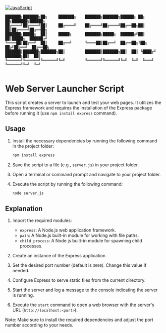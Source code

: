 [![JavaScript](https://img.shields.io/badge/JavaScript-ES6-yellow.svg)](https://developer.mozilla.org/en-US/docs/Web/JavaScript)

```
███████╗███████╗██╗     ███████╗    ███████╗███████╗██████╗ ██╗   ██╗███████╗██████╗ 
██╔════╝██╔════╝██║     ██╔════╝    ██╔════╝██╔════╝██╔══██╗██║   ██║██╔════╝██╔══██╗
███████╗█████╗  ██║     █████╗      ███████╗█████╗  ██████╔╝██║   ██║█████╗  ██████╔╝
╚════██║██╔══╝  ██║     ██╔══╝      ╚════██║██╔══╝  ██╔══██╗╚██╗ ██╔╝██╔══╝  ██╔══██╗
███████║███████╗███████╗██║         ███████║███████╗██║  ██║ ╚████╔╝ ███████╗██║  ██║
╚══════╝╚══════╝╚══════╝╚═╝         ╚══════╝╚══════╝╚═╝  ╚═╝  ╚═══╝  ╚══════╝╚═╝  ╚═╝
                                                                                     
```

# Web Server Launcher Script

This script creates a server to launch and test your web pages. It utilizes the Express framework and requires the installation of the Express package before running it (use `npm install express` command).

## Usage

1. Install the necessary dependencies by running the following command in the project folder:
    ```bash
    npm install express
    ```

2. Save the script to a file (e.g., `server.js`) in your project folder.

3. Open a terminal or command prompt and navigate to your project folder.

4. Execute the script by running the following command:
    ```bash
    node server.js
    ```


## Explanation

1. Import the required modules:
   - `express`: A Node.js web application framework.
   - `path`: A Node.js built-in module for working with file paths.
   - `child_process`: A Node.js built-in module for spawning child processes.

2. Create an instance of the Express application.

3. Set the desired port number (default is `3000`). Change this value if needed.

4. Configure Express to serve static files from the current directory.

5. Start the server and log a message to the console indicating the server is running.

6. Execute the `start` command to open a web browser with the server's URL (`http://localhost:<port>`).

Note: Make sure to install the required dependencies and adjust the port number according to your needs.

